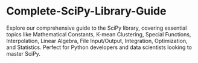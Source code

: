 # Complete-SciPy-Library-Guide
Explore our comprehensive guide to the SciPy library, covering essential topics like Mathematical Constants, K-mean Clustering, Special Functions, Interpolation, Linear Algebra, File Input/Output, Integration, Optimization, and Statistics. Perfect for Python developers and data scientists looking to master SciPy.
